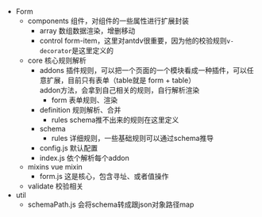 * Form
  * components 组件，对组件的一些属性进行扩展封装
    * array 数组数据渲染，增删移动
    * control form-item，这里对antdv很重要，因为他的校验规则`v-decorator`是这里定义的
  * core 核心规则解析
    * addons 插件规则，可以把一个页面的一个模块看成一种插件，可以任意扩展，目前只有表单（table就是 form + table）\
    addon方法，会拿到自己相关的规则，自行解析渲染
      * form 表单规则、渲染
    * definition 规则解析、合并
      * rules schema推不出来的规则在这里定义
    * schema
      * rules 详细规则，一些基础规则可以通过schema推导
    * config.js 默认配置
    * index.js 依个解析每个addon
  * mixins vue mixin
    * form.js 这是核心，包含寻址、或者值操作
  * validate 校验相关
* util
  * schemaPath.js 会将schema转成跟json对象路径map
